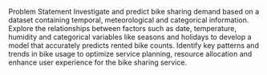 Problem Statement
Investigate and predict bike sharing demand based on a dataset containing temporal, meteorological and categorical information. Explore the relationships between factors such as date, temperature, humidity and categorical variables like seasons and holidays to develop a model that accurately predicts rented bike counts. Identify key patterns and trends in bike usage to optimize service planning, resource allocation and enhance user experience for the bike sharing service.
